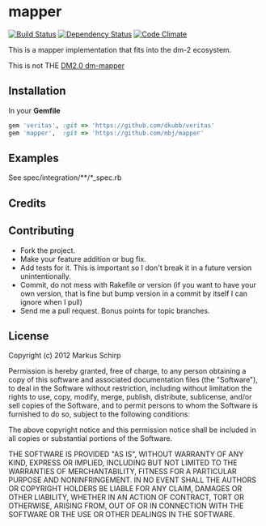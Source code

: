 mapper
======

[![Build Status](https://secure.travis-ci.org/mbj/mapper.png?branch=master)](http://travis-ci.org/mbj/mapper)
[![Dependency Status](https://gemnasium.com/mbj/mapper.png)](https://gemnasium.com/mbj/mapper)
[![Code Climate](https://codeclimate.com/badge.png)](https://codeclimate.com/github/mbj/mapper)

This is a mapper implementation that fits into the dm-2 ecosystem.

This is not THE [DM2.0 dm-mapper](http://github.com/solnic/dm-mapper)

Installation
------------

In your **Gemfile**

``` ruby
gem 'veritas', :git => 'https://github.com/dkubb/veritas'
gem 'mapper',  :git => 'https://github.com/mbj/mapper'
```

Examples
--------

See spec/integration/**/*_spec.rb

Credits
-------

Contributing
-------------

* Fork the project.
* Make your feature addition or bug fix.
* Add tests for it. This is important so I don't break it in a
  future version unintentionally.
* Commit, do not mess with Rakefile or version
  (if you want to have your own version, that is fine but bump version in a commit by itself I can ignore when I pull)
* Send me a pull request. Bonus points for topic branches.

License
-------

Copyright (c) 2012 Markus Schirp

Permission is hereby granted, free of charge, to any person obtaining
a copy of this software and associated documentation files (the
"Software"), to deal in the Software without restriction, including
without limitation the rights to use, copy, modify, merge, publish,
distribute, sublicense, and/or sell copies of the Software, and to
permit persons to whom the Software is furnished to do so, subject to
the following conditions:

The above copyright notice and this permission notice shall be
included in all copies or substantial portions of the Software.

THE SOFTWARE IS PROVIDED "AS IS", WITHOUT WARRANTY OF ANY KIND,
EXPRESS OR IMPLIED, INCLUDING BUT NOT LIMITED TO THE WARRANTIES OF
MERCHANTABILITY, FITNESS FOR A PARTICULAR PURPOSE AND
NONINFRINGEMENT. IN NO EVENT SHALL THE AUTHORS OR COPYRIGHT HOLDERS BE
LIABLE FOR ANY CLAIM, DAMAGES OR OTHER LIABILITY, WHETHER IN AN ACTION
OF CONTRACT, TORT OR OTHERWISE, ARISING FROM, OUT OF OR IN CONNECTION
WITH THE SOFTWARE OR THE USE OR OTHER DEALINGS IN THE SOFTWARE.
